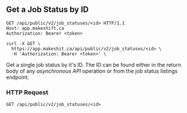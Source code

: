 ## Get a Job Status by ID

```http
GET /api/public/v2/job_statuses/<id> HTTP/1.1
Host: app.makeshift.ca
Authorization: Bearer <token>
```

```shell
curl -X GET \
  https://app.makeshit.ca/api/public/v2/job_statuses/<id> \
  -H 'Authorization: Bearer <token>' \
```

Get a single job status by it's ID. The ID can be found either in the return body of any *asynchronous API* operation or from the job status listings endpoint.

### HTTP Request

`GET /api/public/v2/job_statuses/<id>`
